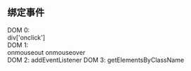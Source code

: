 ## 绑定事件
DOM 0:  
div['onclick']  
DOM 1:  
onmouseout onmouseover  
DOM 2:
addEventListener
DOM 3:
getElementsByClassName
